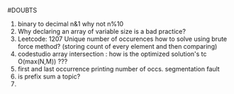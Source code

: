 #DOUBTS

1. binary to decimal n&1 why not n%10
2. Why declaring an array of variable size is a bad practice?
3. Leetcode: 1207
   Unique number of occurences
   how to solve using brute force method?
   (storing count of every element and then comparing)
4. codestudio array intersection : how is the optimized solution's tc O(max(N,M)) ???
5. first and last occurrence printing number of occs. segmentation fault
6. is prefix sum a topic?
7.
